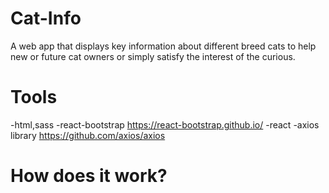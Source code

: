 # Cat-Info 
A web app that displays key information about different breed cats to help new or future cat owners or simply satisfy the interest of the curious.

# Tools
-html,sass
-react-bootstrap https://react-bootstrap.github.io/
-react 
-axios library https://github.com/axios/axios

# How does it work?



